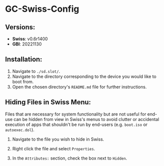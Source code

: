 GC-Swiss-Config
===============

Versions:
--------

- **Swiss**: v0.6r1400
- **GBI**: 20221130


Installation:
------------

1. Navigate to `./sd.slot/`.
1. Navigate to the directory corresponding to the device you would like to boot from.
1. Open the chosen directory's `README.md` file for further instructions.


Hiding Files in Swiss Menu:
--------------------------

Files that are necessary for system functionality but are not useful for end-use
can be hidden from view in Swiss's menus to avoid clutter or accidental execution
of apps that shouldn't be run by end-users (e.g. `boot.iso` or `autoexec.dol`).

1. Navigate to the file you wish to hide in Swiss.

1. Right click the file and select `Properties`.

1. In the `Attributes:` section, check the box next to `Hidden`.

